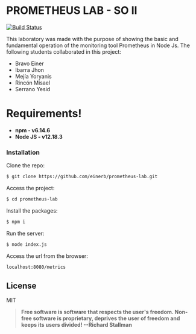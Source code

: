 # PROMETHEUS LAB - SO II
[![Build Status](https://travis-ci.org/joemccann/dillinger.svg?branch=master)](https://travis-ci.org/joemccann/dillinger)

This laboratory was made with the purpose of showing the basic and fundamental operation of the monitoring tool Prometheus in Node Js. The following students collaborated in this project:
  - Bravo Einer
  - Ibarra Jhon
  - Mejía Yoryanis
  - Rincón Misael
  - Serrano Yesid

# Requirements!
  - **npm - v6.14.6**
  - **Node JS - v12.18.3**
  

### Installation

Clone the repo:
```sh
$ git clone https://github.com/einerb/prometheus-lab.git
```
Access the project:
```sh
$ cd prometheus-lab
```
Install the packages:
```sh
$ npm i
```
Run the server:
```sh
$ node index.js
```
Access the url from the browser:
```sh
localhost:8080/metrics
```


License
----

MIT


> **Free software is software that respects the user's freedom. Non-free software is proprietary, deprives the user of freedom and keeps its users divided!
--Richard Stallman**